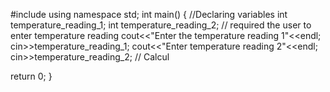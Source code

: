 #include <iostream>
using namespace std;
int main() {
//Declaring variables
            int temperature_reading_1;
            int temperature_reading_2;
// required the user to enter temperature reading
            cout<<"Enter the temperature reading 1"<<endl;
            cin>>temperature_reading_1;
            cout<<"Enter temperature reading 2"<<endl;
            cin>>temperature_reading_2;
// Calcul
            

return 0;
}
